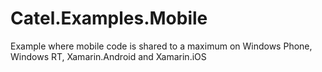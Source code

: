Catel.Examples.Mobile
=====================

Example where mobile code is shared to a maximum on Windows Phone, Windows RT, Xamarin.Android and Xamarin.iOS
